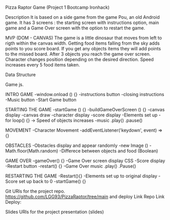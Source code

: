 Pizza Raptor Game (Project 1 Bootcamp Ironhack)

Description
It is based on a side game from the game Pou, an old Android game. It has 3 screens : the starting screen with instructions option, main game and a Game Over
screen with the option to restart the game.

MVP (DOM - CANVAS)
The game is a little dinosaur that moves from left to rigth within the canvas width.
Getting food items falling from the sky adds points to you score board.
If you get any objects items they will add points to the missed board.
After 3 objects you reach the game over screen.
Character changes position depending on the desired direction.
Speed increases every 5 food items taken.

Data Structure

Game js.

INTRO GAME
-window.onload () {}
-instructions button
-closing instructions
-Music button
-Start Game button

STARTING THE GAME
-startGame () {}
-buildGameOverScreen () {}
-canvas display
-canvas draw
-character display
-score display
-Elements set up
-for loop() {} -> Speed of objects increases
-music .play() .pause()

MOVEMENT
-Character Movement
-addEventListener('keydown', event) => {}

OBSTACLES
-Obstacles display and appear randomly
-new Image ()
-Math.floor(Math.random)
-Differece between objects and food (Boolean)

GAME OVER
-gameOver() {}
-Game Over screen display CSS
-Score display
-Restart button
-restart() {}
-Game Over music .play() .Pause()

RESTARTING THE GAME
-Restart(){}
-Elements set up to original display
-Score set up back to 0
-startGame() {}



Git
URls for the project repo.
https://github.com/LGG93/PizzaRaptor/tree/main
and deploy Link Repo Link Deploy:

Slides
URls for the project presentation (slides)
